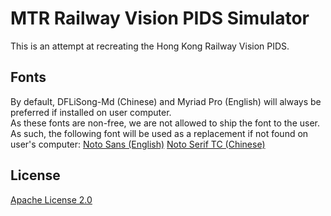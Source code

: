 # MTR Railway Vision PIDS Simulator
This is an attempt at recreating the Hong Kong Railway Vision PIDS.

## Fonts
By default, DFLiSong-Md (Chinese) and Myriad Pro (English) will always be preferred if installed on user computer.  
As these fonts are non-free, we are not allowed to ship the font to the user.  
As such, the following font will be used as a replacement if not found on user's computer:
[Noto Sans (English)](https://fonts.google.com/noto/specimen/Noto+Sans?query=Noto+Sans)
[Noto Serif TC (Chinese)](https://fonts.google.com/noto/specimen/Noto+Serif+TC)

## License
[Apache License 2.0](https://www.apache.org/licenses/LICENSE-2.0)
